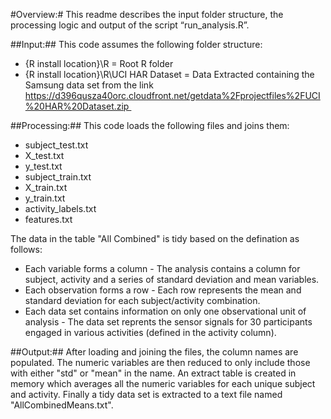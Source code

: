 #Overview:#
This readme describes the input folder structure, the processing logic and output of the script “run_analysis.R”.  

##Input:##
This code assumes the following folder structure:
* {R install location}\R = Root R folder 
* {R install location}\R\UCI HAR Dataset = Data Extracted containing the Samsung data set from the link https://d396qusza40orc.cloudfront.net/getdata%2Fprojectfiles%2FUCI%20HAR%20Dataset.zip 

##Processing:##
This code loads the following files and joins them:
* subject_test.txt
* X_test.txt
* y_test.txt
* subject_train.txt
* X_train.txt
* y_train.txt
* activity_labels.txt
* features.txt

The data in the table "All Combined" is tidy based on the defination as follows:
* Each variable forms a column  - The analysis contains  a column for subject, activity and a series of standard deviation and mean variables. 
* Each observation forms a row - Each row represents the mean and standard deviation for each subject/activity combination.
* Each data set contains information on only one observational unit of analysis  - The data set reprents the sensor signals for 30 participants engaged in various activities (defined in the activity column).  

##Output:##
After loading and joining the files, the column names are populated.  The numeric variables are then reduced to only include those with either "std" or "mean" in the name.  An extract table is created in memory which averages all the numeric variables for each unique subject and activity.  Finally a tidy data set is extracted to a text file named "AllCombinedMeans.txt".
